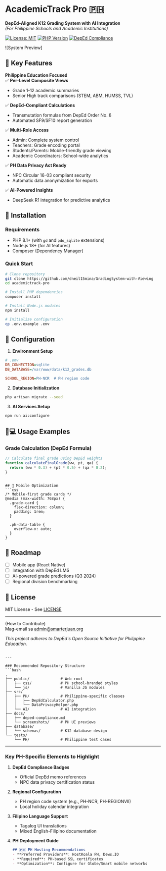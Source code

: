 # AcademicTrack Pro 🇵🇭  
**DepEd-Aligned K12 Grading System with AI Integration**  
*(For Philippine Schools and Academic Institutions)*  

[![License: MIT](https://img.shields.io/badge/License-MIT-yellow.svg)](https://opensource.org/licenses/MIT)
[![PHP Version](https://img.shields.io/badge/PHP-8.1%2B-blue.svg)](https://www.php.net/)
[![DepEd Compliance](https://img.shields.io/badge/DepEd%20Compliance-DO%208%2C%20s.2015-green)](https://www.deped.gov.ph/wp-content/uploads/2015/04/DO_s2015_08.pdf)

![System Preview]

## 📌 Key Features  
**Philippine Education Focused**  
✅ **Per-Level Composite Views**  
- Grade 1-12 academic summaries  
- Senior High track comparisons (STEM, ABM, HUMSS, TVL)  

✅ **DepEd-Compliant Calculations**  
- Transmutation formulas from DepEd Order No. 8  
- Automated SF9/SF10 report generation  

✅ **Multi-Role Access**  
- Admin: Complete system control  
- Teachers: Grade encoding portal  
- Students/Parents: Mobile-friendly grade viewing  
- Academic Coordinators: School-wide analytics  

✅ **PH Data Privacy Act Ready**  
- NPC Circular 16-03 compliant security  
- Automatic data anonymization for exports  

✅ **AI-Powered Insights**  
- DeepSeek R1 integration for predictive analytics  

## 🚀 Installation  

### Requirements  
- PHP 8.1+ (with `gd` and `pdo_sqlite` extensions)  
- Node.js 18+ (for AI features)  
- Composer (Dependency Manager)  

### Quick Start  
```bash
# Clone repository
git clone https://github.com/dneil15mina/GradingSystem-with-Viewing
cd academictrack-pro

# Install PHP dependencies
composer install

# Install Node.js modules
npm install

# Initialize configuration 
cp .env.example .env
```

## 🔧 Configuration  
1. **Environment Setup**  
```ini
# .env
DB_CONNECTION=sqlite
DB_DATABASE=/var/www/data/k12_grades.db

SCHOOL_REGION=PH-NCR  # PH region code
```

2. **Database Initialization**  
```bash
php artisan migrate --seed
```

3. **AI Services Setup**  
```bash
npm run ai:configure
```

## 🧑💻 Usage Examples  

### Grade Calculation (DepEd Formula)  
```javascript
// Calculate final grade using DepEd weights
function calculateFinalGrade(ww, pt, qa) {
  return (ww * 0.3) + (pt * 0.5) + (qa * 0.2);
}
```
```

## 📱 Mobile Optimization  
```css
/* Mobile-first grade cards */
@media (max-width: 768px) {
  .grade-card {
    flex-direction: column;
    padding: 1rem;
  }
  
  .ph-data-table {
    overflow-x: auto;
  }
}
```

## 📅 Roadmap  
- [ ] Mobile app (React Native)  
- [ ] Integration with DepEd LMS  
- [ ] AI-powered grade predictions (Q3 2024)  
- [ ] Regional division benchmarking  

## 📜 License  
MIT License - See [LICENSE](LICENSE)  

---

 (How to Contribute)  
Mag-email sa [admin@smarterjuan.org](mailto:admin@smarterjuan.org)

*This project adheres to DepEd's Open Source Initiative for Philippine Education.*
```

---

### Recommended Repository Structure  
```bash
.
├── public/              # Web root
│   ├── css/             # PH school-branded styles
│   └── js/              # Vanilla JS modules
├── src/
│   ├── PH/              # Philippine-specific classes
│   │   ├── DepEdCalculator.php
│   │   └── DataPrivacyHelper.php
│   └── AI/              # AI integration
├── docs/
│   ├── deped-compliance.md
│   └── screenshots/     # PH UI previews
├── database/
│   └── schemas/         # K12 database design
└── tests/
    └── PH/              # Philippine test cases
```

---

### Key PH-Specific Elements to Highlight  
1. **DepEd Compliance Badges**  
   - Official DepEd memo references  
   - NPC data privacy certification status  

2. **Regional Configuration**  
   - PH region code system (e.g., PH-NCR, PH-REGIONVII)  
   - Local holiday calendar integration  

3. **Filipino Language Support**  
   - Tagalog UI translations  
   - Mixed English-Filipino documentation  

4. **PH Deployment Guide**  
   ```markdown
   ## 🇵🇭 PH Hosting Recommendations
   - **Preferred Providers**: HostKoala PH, Dews.IO
   - **Required**: PH-based SSL certificates
   - **Optimization**: Configure for Globe/Smart mobile networks
   ```

